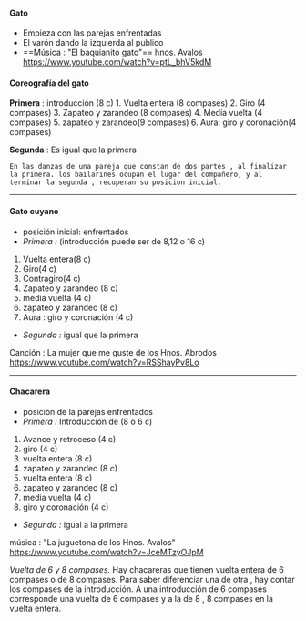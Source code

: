 #### Gato

- Empieza con las parejas enfrentadas
- El varón dando la izquierda al publico
- ==Música : "El baquianito gato"== hnos. Avalos https://www.youtube.com/watch?v=ptL_bhV5kdM
#### Coreografía del gato

**Primera** :  introducción (8 c)
	1. Vuelta entera (8 compases)
	2. Giro (4 compases)
	3. Zapateo y zarandeo (8 compases)
	4. Media vuelta (4 compases)
	5. zapateo y zarandeo(9 compases)
	6. Aura: giro y coronación(4 compases)

**Segunda** : Es igual que la primera 

	En las danzas de una pareja que constan de dos partes , al finalizar la primera. los bailarines ocupan el lugar del compañero, y al terminar la segunda , recuperan su posicion inicial. 
------
#### Gato cuyano
- posición inicial: enfrentados
- _Primera :_ (introducción puede ser de 8,12 o 16 c)
1. Vuelta entera(8 c)
2. Giro(4 c)
3. Contragiro(4 c)
4. Zapateo y zarandeo (8 c)
5. media vuelta (4 c)
6. zapateo y zarandeo (8 c)
7. Aura : giro y coronación (4 c)
- _Segunda :_ igual que la primera

Canción : La mujer que me guste de los Hnos. Abrodos https://www.youtube.com/watch?v=RSShayPv8Lo

------
#### Chacarera
- posición de la parejas enfrentados 
- _Primera :_ Introducción de (8 o 6 c)
1. Avance y retroceso (4 c)
2. giro (4 c)
3. vuelta entera (8 c)
4. zapateo y zarandeo (8 c)
5. vuelta entera (8 c)
6.  zapateo y zarandeo (8 c)
7. media vuelta (4 c)
8. giro y coronación (4 c)
- _Segunda :_ igual a la primera

música : "La juguetona de los Hnos. Avalos" https://www.youtube.com/watch?v=JceMTzyOJpM

_Vuelta de 6 y 8 compases._  Hay chacareras que tienen vuelta entera de 6 compases o de 8  compases. Para saber diferenciar una de otra , hay contar los compases de la introducción. A una introducción de 6 compases corresponde una vuelta de 6 compases y a la de 8 , 8 compases en la vuelta entera.






